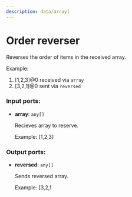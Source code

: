 ```yaml
---
description: data/array]
---
```


# Order reverser

Reverses the order of items in the received array.

Example:
1. [1,2,3]@0 received via `array`
2. [3,2,1]@0 sent via `reversed`

### Input ports:

* __array__: `any[]`

    Recieves array to reserve.
    
    Example:
    [1,2,3]

### Output ports:

* __reversed__: `any[]`

    Sends reversed array.
    
    Example:
    [3,2,1

